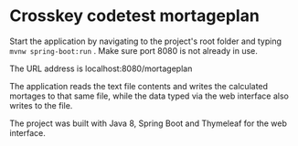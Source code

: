 # Crosskey codetest mortageplan

Start the application by navigating to the project's root folder and typing `mvnw spring-boot:run` . Make sure port 8080 is not already in use.

The URL address is localhost:8080/mortageplan

The application reads the text file contents and writes the calculated mortages to that same file, while the data typed via the web interface also writes to the file. 

The project was built with Java 8, Spring Boot and Thymeleaf for the web interface. 
